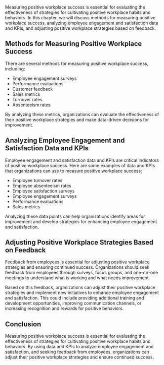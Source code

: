 
Measuring positive workplace success is essential for evaluating the effectiveness of strategies for cultivating positive workplace habits and behaviors. In this chapter, we will discuss methods for measuring positive workplace success, analyzing employee engagement and satisfaction data and KPIs, and adjusting positive workplace strategies based on feedback.

Methods for Measuring Positive Workplace Success
------------------------------------------------

There are several methods for measuring positive workplace success, including:

* Employee engagement surveys
* Performance evaluations
* Customer feedback
* Sales metrics
* Turnover rates
* Absenteeism rates

By analyzing these metrics, organizations can evaluate the effectiveness of their positive workplace strategies and make data-driven decisions for improvement.

Analyzing Employee Engagement and Satisfaction Data and KPIs
------------------------------------------------------------

Employee engagement and satisfaction data and KPIs are critical indicators of positive workplace success. Here are some examples of data and KPIs that organizations can use to measure positive workplace success:

* Employee turnover rates
* Employee absenteeism rates
* Employee satisfaction surveys
* Employee engagement surveys
* Performance evaluations
* Sales metrics

Analyzing these data points can help organizations identify areas for improvement and develop strategies for enhancing employee engagement and satisfaction.

Adjusting Positive Workplace Strategies Based on Feedback
---------------------------------------------------------

Feedback from employees is essential for adjusting positive workplace strategies and ensuring continued success. Organizations should seek feedback from employees through surveys, focus groups, and one-on-one meetings to understand what is working and what needs improvement.

Based on this feedback, organizations can adjust their positive workplace strategies and implement new initiatives to enhance employee engagement and satisfaction. This could include providing additional training and development opportunities, improving communication channels, or increasing recognition and rewards for positive behaviors.

Conclusion
----------

Measuring positive workplace success is essential for evaluating the effectiveness of strategies for cultivating positive workplace habits and behaviors. By using data and KPIs to analyze employee engagement and satisfaction, and seeking feedback from employees, organizations can adjust their positive workplace strategies and ensure continued success.
